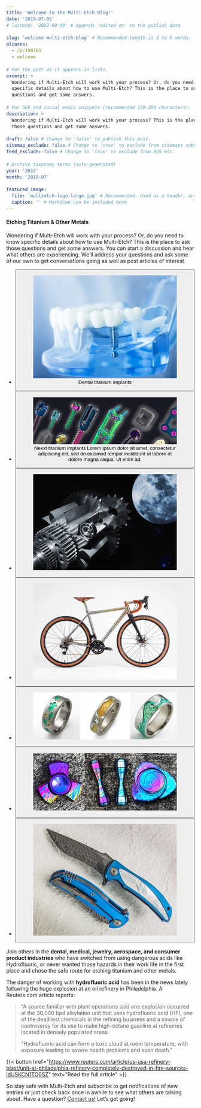 ```yaml
---
title: 'Welcome to the Multi-Etch Blog!'
date: '2019-07-05'
# lastmod: '2022-09-09' # Appends 'edited on' to the publish date

slug: 'welcome-multi-etch-blog' # Recommended length is 3 to 5 words.
aliases:
  - /p/190705
  - welcome

# For the post as it appears in lists.
excerpt: >
  Wondering if Multi-Etch will work with your process? Or, do you need to know
  specific details about how to use Multi-Etch? This is the place to ask those
  questions and get some answers.

# For SEO and social media snippets (recommended 150-200 characters).
description: >
  Wondering if Multi-Etch will work with your process? This is the place to ask
  those questions and get some answers.

draft: false # Change to 'false' to publish this post.
sitemap_exclude: false # Change to 'true' to exclude from sitemaps submitted to search engines.
feed_exclude: false # Change to 'true' to exclude from RSS etc.

# Archive taxonomy terms (auto-generated)
year: '2019'
month: '2019-07'

featured_image:
  file: 'multietch-logo-large.jpg' # Recommended. Used as a header, and when sharing on social media.
  caption: '' # Markdown can be included here
---
```


#### Etching Titanium & Other Metals

Wondering if Multi-Etch will work with your process? Or, do you need to know
specific details about how to use Multi-Etch? This is the place to ask those
questions and get some answers. You can start a discussion and hear what others
are experiencing. We’ll address your questions and ask some of our own to get
conversations going as well as post articles of interest.

<section class="grid-gallery">
  <ul role="list">
    <li>
      <button>
        <figure>
          <img src="1-dental.jpg" alt="Dental titanium implants" />
          <figcaption>Dental titanium implants</figcaption>
        </figure>
      </button>
    </li>
    <li>
      <button>
        <figure>
          <img src="2-nexxt.jpg" alt="Nexxt titanium implants" />
          <figcaption>Nexxt titanium implants Lorem ipsum dolor sit amet, consectetur adipiscing elit, sed do eiusmod tempor incididunt ut labore et dolore magna aliqua. Ut enim ad.</figcaption>
        </figure>
      </button>
    </li>
    <li>
      <button>
        <figure>
          <img src="3-aerospace.jpg" alt="Aerospace titanium components" />
        </figure>
      </button>
    </li>
    <li>
      <button>
        <figure>
          <img src="4-bicycle.jpg" alt="Bicycles made of titanium" />
        </figure>
      </button>
    </li>
    <li>
      <button>
        <figure>
          <img src="5-ring.jpg" alt="Titanium wedding ring" />
        </figure>
      </button>
    </li>
    <li>
      <button>
        <figure>
          <img src="6-toys.jpg" alt="Toys made of titanium" />
        </figure>
      </button>
    </li>
    <li>
      <button>
        <figure>
          <img src="7-knives.jpg" alt="Titanium knives" />
        </figure>
      </button>
    </li>
  </ul>
</section>

Join others in the **dental, medical, jewelry, aerospace, and consumer product
industries** who have switched from using dangerous acids like Hydrofluoric, or
never wanted those hazards in their work life in the first place and chose the
safe route for etching titanium and other metals.

The danger of working with **hydrofluoric acid** has been in the news lately
following the huge explosion at an oil refinery in Philadelphia. A Reuters.com
article reports:

> “A source familiar with plant operations said one explosion occurred at the
> 30,000 bpd alkylation unit that uses hydrofluoric acid (HF), one of the
> deadliest chemicals in the refining business and a source of controversy for
> its use to make high-octane gasoline at refineries located in densely
> populated areas.
>
> “Hydrofluoric acid can form a toxic cloud at room temperature, with exposure
> leading to severe health problems and even death.”

{{< button href="https://www.reuters.com/article/us-usa-refinery-blast/unit-at-philadelphia-refinery-completely-destroyed-in-fire-sources-idUSKCN1TO0SZ" text="Read the full article" >}}

So stay safe with Multi-Etch and subscribe to get notifications of new entries
or just check back once in awhile to see what others are talking about. Have a
question? [Contact us!](/contact/) Let’s get going!
